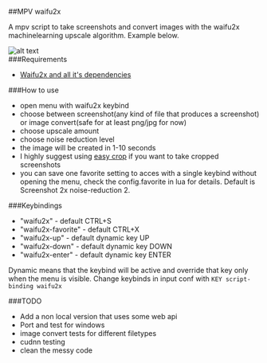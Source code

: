 ##MPV waifu2x
  
A mpv script to take screenshots and convert images with the waifu2x machinelearning upscale algorithm. Example below.

![alt text](https://i.imgur.com/A4rPNpm.jpg "preview image")  
###Requirements
-  [Waifu2x and all it's dependencies](https://github.com/nagadomi/waifu2x)

###How to use
-  open menu with waifu2x keybind
-  choose between screenshot(any kind of file that produces a screenshot) or image convert(safe for at least png/jpg for now)
-  choose upscale amount
-  choose noise reduction level
-  the image will be created in 1-10 seconds
-  I highly suggest using [easy crop](https://github.com/aidanholm/mpv-easycrop) if you want to take cropped screenshots
-  you can save one favorite setting to acces with a single keybind without opening the menu, check the config.favorite in lua for details. Default is Screenshot 2x noise-reduction 2.

###Keybindings
-  "waifu2x" - default CTRL+S
-  "waifu2x-favorite" - default CTRL+X  
-  "waifu2x-up" - default dynamic key UP
-  "waifu2x-down" - default dynamic key DOWN
-  "waifu2x-enter" - default dynamic key ENTER

Dynamic means that the keybind will be active and override that key only when the menu is visible. Change keybinds in input conf with `KEY script-binding waifu2x`


###TODO
-  Add a non local version that uses some web api
-  Port and test for windows
-  image convert tests for different filetypes
-  cudnn testing
-  clean the messy code
